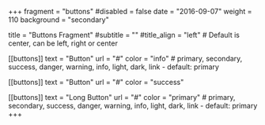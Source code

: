 +++
fragment = "buttons"
#disabled = false
date = "2016-09-07"
weight = 110
background = "secondary"

title = "Buttons Fragment"
#subtitle = ""
#title_align = "left" # Default is center, can be left, right or center

[[buttons]]
  text = "Button"
  url = "#"
  color = "info" # primary, secondary, success, danger, warning, info, light, dark, link - default: primary

[[buttons]]
  text = "Button"
  url = "#"
  color = "success"

[[buttons]]
  text = "Long Button"
  url = "#"
  color = "primary" # primary, secondary, success, danger, warning, info, light, dark, link - default: primary
+++
